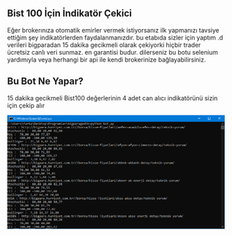 ## Bist 100 İçin İndikatör Çekici
Eğer brokerınıza otomatik emirler vermek istiyorsanız ilk yapmanızı tavsiye ettiğim şey indikatörlerden faydalanmanızdır. bu etabıda sizler için yaptım .d
verileri bigparadan 15 dakika gecikmeli olarak çekiyorki hiçbir trader ücretsiz canlı veri sunmaz. en garantisi budur. dilerseniz bu botu selenium yardımıyla veya herhangi bir api ile kendi brokerinize bağlayabilirsiniz.

## Bu Bot Ne Yapar?
15 dakika gecikmeli Bist100 değerlerinin 4 adet can alıcı indikatörünü sizin için çekip alır

![alt text](https://raw.githubusercontent.com/furkan6116/bist100indkat-rde-erleri/master/Ads%C4%B1z.png)
